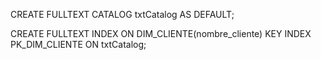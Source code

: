 CREATE FULLTEXT CATALOG txtCatalog AS DEFAULT;

CREATE FULLTEXT INDEX ON DIM_CLIENTE(nombre_cliente)
KEY INDEX PK_DIM_CLIENTE
ON txtCatalog;

